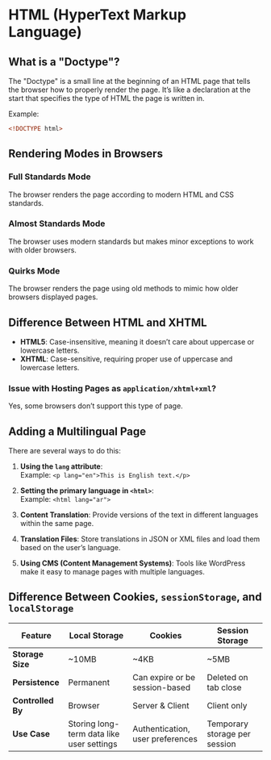 # HTML (HyperText Markup Language) 

## What is a "Doctype"?
The "Doctype" is a small line at the beginning of an HTML page that tells the browser how to properly render the page. It’s like a declaration at the start that specifies the type of HTML the page is written in.

Example:
```html
<!DOCTYPE html>
```

## Rendering Modes in Browsers
### Full Standards Mode
The browser renders the page according to modern HTML and CSS standards.

### Almost Standards Mode
The browser uses modern standards but makes minor exceptions to work with older browsers.

### Quirks Mode
The browser renders the page using old methods to mimic how older browsers displayed pages.

## Difference Between HTML and XHTML
- **HTML5**: Case-insensitive, meaning it doesn’t care about uppercase or lowercase letters.
- **XHTML**: Case-sensitive, requiring proper use of uppercase and lowercase letters.

### Issue with Hosting Pages as `application/xhtml+xml`?
Yes, some browsers don’t support this type of page.

## Adding a Multilingual Page
There are several ways to do this:

1. **Using the `lang` attribute**:  
   Example: `<p lang="en">This is English text.</p>`

2. **Setting the primary language in `<html>`**:  
   Example: `<html lang="ar">`

3. **Content Translation**: Provide versions of the text in different languages within the same page.
4. **Translation Files**: Store translations in JSON or XML files and load them based on the user’s language.
5. **Using CMS (Content Management Systems)**: Tools like WordPress make it easy to manage pages with multiple languages.

## Difference Between Cookies, `sessionStorage`, and `localStorage`

| Feature           | Local Storage | Cookies | Session Storage |
|------------------|--------------|---------|----------------|
| **Storage Size** | ~10MB        | ~4KB    | ~5MB          |
| **Persistence**  | Permanent    | Can expire or be session-based | Deleted on tab close |
| **Controlled By** | Browser      | Server & Client | Client only |
| **Use Case**     | Storing long-term data like user settings | Authentication, user preferences | Temporary storage per session |
